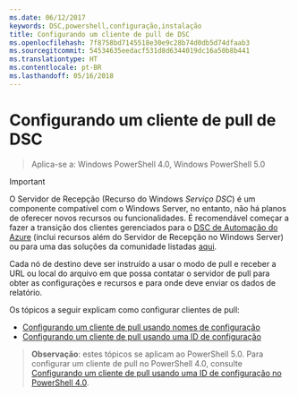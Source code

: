 ```yaml
---
ms.date: 06/12/2017
keywords: DSC,powershell,configuração,instalação
title: Configurando um cliente de pull de DSC
ms.openlocfilehash: 7f8758bd7145518e30e9c28b74d0db5d74dfaab3
ms.sourcegitcommit: 54534635eedacf531d8d6344019dc16a50b8b441
ms.translationtype: HT
ms.contentlocale: pt-BR
ms.lasthandoff: 05/16/2018
---
```

# <a name="setting-up-a-dsc-pull-client"></a>Configurando um cliente de pull de DSC

> Aplica-se a: Windows PowerShell 4.0, Windows PowerShell 5.0

> [!IMPORTANT]
> O Servidor de Recepção (Recurso do Windows *Serviço DSC*) é um componente compatível com o Windows Server, no entanto, não há planos de oferecer novos recursos ou funcionalidades. É recomendável começar a fazer a transição dos clientes gerenciados para o [DSC de Automação do Azure](/azure/automation/automation-dsc-getting-started) (inclui recursos além do Servidor de Recepção no Windows Server) ou para uma das soluções da comunidade listadas [aqui](pullserver.md#community-solutions-for-pull-service).

Cada nó de destino deve ser instruído a usar o modo de pull e receber a URL ou local do arquivo em que possa contatar o servidor de pull para obter as configurações e recursos e para onde deve enviar os dados de relatório.

Os tópicos a seguir explicam como configurar clientes de pull:

* [Configurando um cliente de pull usando nomes de configuração](pullClientConfigNames.md)
* [Configurando um cliente de pull usando uma ID de configuração](pullClientConfigID.md)

> **Observação**: estes tópicos se aplicam ao PowerShell 5.0. Para configurar um cliente de pull no PowerShell 4.0, consulte [Configurando um cliente de pull usando uma ID de configuração no PowerShell 4.0](pullClientConfigID4.md).